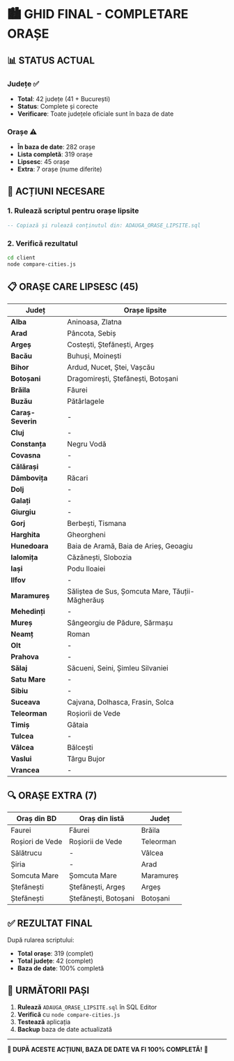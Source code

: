 # 🏙️ GHID FINAL - COMPLETARE ORAȘE

## 📊 STATUS ACTUAL

### **Județe** ✅
- **Total**: 42 județe (41 + București)
- **Status**: Complete și corecte
- **Verificare**: Toate județele oficiale sunt în baza de date

### **Orașe** ⚠️
- **În baza de date**: 282 orașe
- **Lista completă**: 319 orașe
- **Lipsesc**: 45 orașe
- **Extra**: 7 orașe (nume diferite)

## 🎯 ACȚIUNI NECESARE

### **1. Rulează scriptul pentru orașe lipsite**
```sql
-- Copiază și rulează conținutul din: ADAUGA_ORASE_LIPSITE.sql
```

### **2. Verifică rezultatul**
```bash
cd client
node compare-cities.js
```

## 📋 ORAȘE CARE LIPSESC (45)

| Județ | Orașe lipsite |
|-------|---------------|
| **Alba** | Aninoasa, Zlatna |
| **Arad** | Pâncota, Sebiș |
| **Argeș** | Costești, Ștefănești, Argeș |
| **Bacău** | Buhuși, Moinești |
| **Bihor** | Ardud, Nucet, Ștei, Vașcău |
| **Botoșani** | Dragomirești, Ștefănești, Botoșani |
| **Brăila** | Făurei |
| **Buzău** | Pătârlagele |
| **Caraș-Severin** | - |
| **Cluj** | - |
| **Constanța** | Negru Vodă |
| **Covasna** | - |
| **Călărași** | - |
| **Dâmbovița** | Răcari |
| **Dolj** | - |
| **Galați** | - |
| **Giurgiu** | - |
| **Gorj** | Berbești, Tismana |
| **Harghita** | Gheorgheni |
| **Hunedoara** | Baia de Aramă, Baia de Arieș, Geoagiu |
| **Ialomița** | Căzănești, Slobozia |
| **Iași** | Podu Iloaiei |
| **Ilfov** | - |
| **Maramureș** | Săliștea de Sus, Șomcuta Mare, Tăuții-Măgherăuș |
| **Mehedinți** | - |
| **Mureș** | Sângeorgiu de Pădure, Sărmașu |
| **Neamț** | Roman |
| **Olt** | - |
| **Prahova** | - |
| **Sălaj** | Săcueni, Seini, Șimleu Silvaniei |
| **Satu Mare** | - |
| **Sibiu** | - |
| **Suceava** | Cajvana, Dolhasca, Frasin, Solca |
| **Teleorman** | Roșiorii de Vede |
| **Timiș** | Gătaia |
| **Tulcea** | - |
| **Vâlcea** | Bălcești |
| **Vaslui** | Târgu Bujor |
| **Vrancea** | - |

## 🔍 ORAȘE EXTRA (7)

| Oraș din BD | Oraș din listă | Județ |
|-------------|----------------|-------|
| Faurei | Făurei | Brăila |
| Roșiori de Vede | Roșiorii de Vede | Teleorman |
| Sălătrucu | - | Vâlcea |
| Șiria | - | Arad |
| Somcuta Mare | Șomcuta Mare | Maramureș |
| Ștefănești | Ștefănești, Argeș | Argeș |
| Ștefănești | Ștefănești, Botoșani | Botoșani |

## ✅ REZULTAT FINAL

După rularea scriptului:
- **Total orașe**: 319 (complet)
- **Total județe**: 42 (complet)
- **Baza de date**: 100% completă

## 🚀 URMĂTORII PAȘI

1. **Rulează** `ADAUGA_ORASE_LIPSITE.sql` în SQL Editor
2. **Verifică** cu `node compare-cities.js`
3. **Testează** aplicația
4. **Backup** baza de date actualizată

---

**🎯 DUPĂ ACESTE ACȚIUNI, BAZA DE DATE VA FI 100% COMPLETĂ!** 🎯
